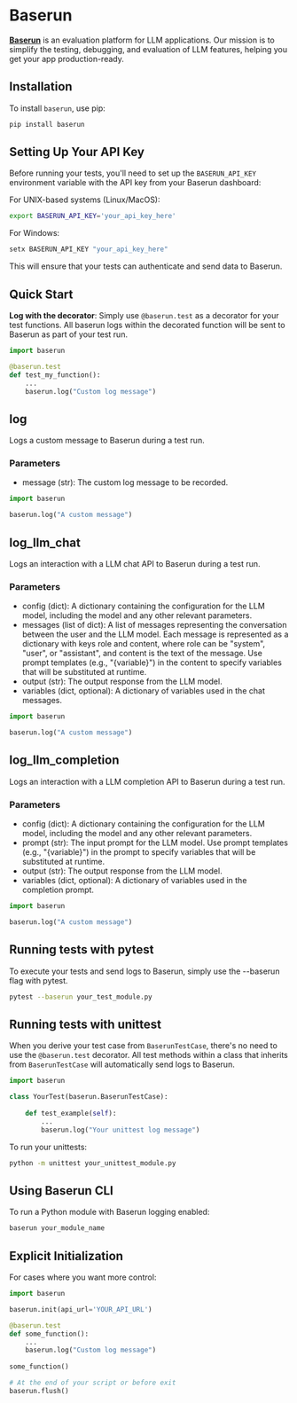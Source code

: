 # Baserun

**[Baserun](https://baserun.ai)** is an evaluation platform for LLM applications. Our mission is to simplify the testing, debugging, and evaluation of LLM features, helping you get your app production-ready.

## Installation

To install `baserun`, use pip:

```bash
pip install baserun
```

## Setting Up Your API Key

Before running your tests, you'll need to set up the `BASERUN_API_KEY` environment variable with the API key from your Baserun dashboard:

For UNIX-based systems (Linux/MacOS):
```bash
export BASERUN_API_KEY='your_api_key_here'
```

For Windows:
```bash
setx BASERUN_API_KEY "your_api_key_here"
```
This will ensure that your tests can authenticate and send data to Baserun.

## Quick Start

**Log with the decorator**: Simply use `@baserun.test` as a decorator for your test functions. All baserun logs within the decorated function will be sent to Baserun as part of your test run.

```python
import baserun

@baserun.test
def test_my_function():
    ...
    baserun.log("Custom log message")
```

## log
Logs a custom message to Baserun during a test run.

### Parameters
* message (str): The custom log message to be recorded.

```python
import baserun

baserun.log("A custom message")
```

## log_llm_chat
Logs an interaction with a LLM chat API to Baserun during a test run.

### Parameters
* config (dict): A dictionary containing the configuration for the LLM model, including the model and any other relevant parameters.
* messages (list of dict): A list of messages representing the conversation between the user and the LLM model. Each message is represented as a dictionary with keys role and content, where role can be "system", "user", or "assistant", and content is the text of the message. Use prompt templates (e.g., "{variable}") in the content to specify variables that will be substituted at runtime. 
* output (str): The output response from the LLM model. 
* variables (dict, optional): A dictionary of variables used in the chat messages.

```python
import baserun

baserun.log("A custom message")
```

## log_llm_completion
Logs an interaction with a LLM completion API to Baserun during a test run.

### Parameters
* config (dict): A dictionary containing the configuration for the LLM model, including the model and any other relevant parameters.
* prompt (str): The input prompt for the LLM model. Use prompt templates (e.g., "{variable}") in the prompt to specify variables that will be substituted at runtime.
* output (str): The output response from the LLM model. 
* variables (dict, optional): A dictionary of variables used in the completion prompt.

```python
import baserun

baserun.log("A custom message")
```


## Running tests with pytest
To execute your tests and send logs to Baserun, simply use the --baserun flag with pytest.

```bash
pytest --baserun your_test_module.py
```

## Running tests with unittest
When you derive your test case from `BaserunTestCase`, there's no need to use the `@baserun.test` decorator. All test methods within a class that inherits from `BaserunTestCase` will automatically send logs to Baserun.
```python
import baserun

class YourTest(baserun.BaserunTestCase):
    
    def test_example(self):
        ...
        baserun.log("Your unittest log message")
```

To run your unittests:

```bash
python -m unittest your_unittest_module.py
```

## Using Baserun CLI
To run a Python module with Baserun logging enabled:

```bash
baserun your_module_name
```

## Explicit Initialization
For cases where you want more control:
```python
import baserun

baserun.init(api_url='YOUR_API_URL')

@baserun.test
def some_function():
    ...
    baserun.log("Custom log message")
    
some_function()

# At the end of your script or before exit
baserun.flush()
```